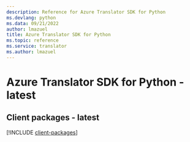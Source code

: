 ```yaml
---
description: Reference for Azure Translator SDK for Python
ms.devlang: python
ms.data: 09/21/2022
author: lmazuel
title: Azure Translator SDK for Python
ms.topic: reference
ms.service: translator
ms.author: lmazuel
---
```

# Azure Translator SDK for Python - latest

## Client packages - latest
[!INCLUDE [client-packages](translator-client-index.md)]
